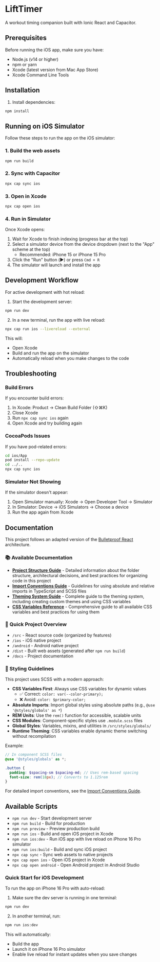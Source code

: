 # LiftTimer

A workout timing companion built with Ionic React and Capacitor.

## Prerequisites

Before running the iOS app, make sure you have:
- Node.js (v14 or higher)
- npm or yarn
- Xcode (latest version from Mac App Store)
- Xcode Command Line Tools

## Installation

1. Install dependencies:
```bash
npm install
```

## Running on iOS Simulator

Follow these steps to run the app on the iOS simulator:

### 1. Build the web assets
```bash
npm run build
```

### 2. Sync with Capacitor
```bash
npx cap sync ios
```

### 3. Open in Xcode
```bash
npx cap open ios
```

### 4. Run in Simulator
Once Xcode opens:
1. Wait for Xcode to finish indexing (progress bar at the top)
2. Select a simulator device from the device dropdown (next to the "App" scheme at the top)
   - Recommended: iPhone 15 or iPhone 15 Pro
3. Click the "Run" button (▶️) or press `Cmd + R`
4. The simulator will launch and install the app

## Development Workflow

For active development with hot reload:

1. Start the development server:
```bash
npm run dev
```

2. In a new terminal, run the app with live reload:
```bash
npx cap run ios --livereload --external
```

This will:
- Open Xcode
- Build and run the app on the simulator
- Automatically reload when you make changes to the code

## Troubleshooting

### Build Errors
If you encounter build errors:
1. In Xcode: Product → Clean Build Folder (⇧⌘K)
2. Close Xcode
3. Run `npx cap sync ios` again
4. Open Xcode and try building again

### CocoaPods Issues
If you have pod-related errors:
```bash
cd ios/App
pod install --repo-update
cd ../..
npx cap sync ios
```

### Simulator Not Showing
If the simulator doesn't appear:
1. Open Simulator manually: Xcode → Open Developer Tool → Simulator
2. In Simulator: Device → iOS Simulators → Choose a device
3. Run the app again from Xcode

## Documentation

This project follows an adapted version of the [Bulletproof React](https://github.com/alan2207/bulletproof-react) architecture. 

### 📚 Available Documentation

- **[Project Structure Guide](./docs/project-structure.md)** - Detailed information about the folder structure, architectural decisions, and best practices for organizing code in this project
- **[Import Conventions Guide](./docs/import-conventions.md)** - Guidelines for using absolute and relative imports in TypeScript and SCSS files
- **[Theming System Guide](./docs/theming.md)** - Complete guide to the theming system, including creating custom themes and using CSS variables
- **[CSS Variables Reference](./docs/css-variables.md)** - Comprehensive guide to all available CSS variables and best practices for using them

### 📁 Quick Project Overview

- `/src` - React source code (organized by features)
- `/ios` - iOS native project
- `/android` - Android native project
- `/dist` - Built web assets (generated after `npm run build`)
- `/docs` - Project documentation

### 🎨 Styling Guidelines

This project uses SCSS with a modern approach:

- **CSS Variables First**: Always use CSS variables for dynamic values
  - ✅ Correct: `color: var(--color-primary);`
  - ❌ Avoid: `color: $primary-color;`
- **Absolute Imports**: Import global styles using absolute paths (e.g., `@use '@styles/globals' as *`)
- **REM Units**: Use the `rem()` function for accessible, scalable units
- **CSS Modules**: Component-specific styles use `.module.scss` files
- **Global Styles**: Variables, mixins, and utilities in `/src/styles/globals/`
- **Runtime Theming**: CSS variables enable dynamic theme switching without recompilation

Example:
```scss
// In component SCSS files
@use '@styles/globals' as *;

.button {
  padding: $spacing-sm $spacing-md; // Uses rem-based spacing
  font-size: rem(18px); // Converts to 1.125rem
}
```

For detailed import conventions, see the [Import Conventions Guide](./docs/import-conventions.md).

## Available Scripts

- `npm run dev` - Start development server
- `npm run build` - Build for production
- `npm run preview` - Preview production build
- `npm run ios` - Build and open iOS project in Xcode
- `npm run ios:dev` - Run iOS app with live reload on iPhone 16 Pro simulator
- `npm run ios:build` - Build and sync iOS project
- `npx cap sync` - Sync web assets to native projects
- `npx cap open ios` - Open iOS project in Xcode
- `npx cap open android` - Open Android project in Android Studio

### Quick Start for iOS Development

To run the app on iPhone 16 Pro with auto-reload:

1. Make sure the dev server is running in one terminal:
```bash
npm run dev
```

2. In another terminal, run:
```bash
npm run ios:dev
```

This will automatically:
- Build the app
- Launch it on iPhone 16 Pro simulator
- Enable live reload for instant updates when you save changes